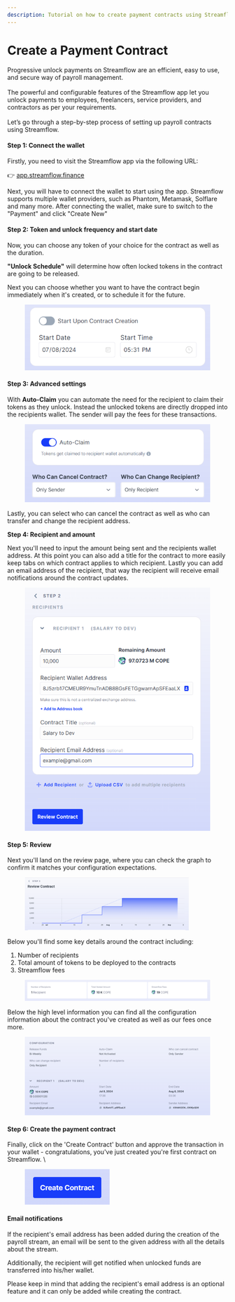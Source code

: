 ```yaml
---
description: Tutorial on how to create payment contracts using Streamflow
---
```


# Create a Payment Contract

Progressive unlock payments on Streamflow are an efficient, easy to use, and secure way of payroll management.\
\
The powerful and configurable features of the Streamflow app let you unlock payments to employees, freelancers, service providers, and contractors as per your requirements.\
\
Let’s go through a step-by-step process of setting up payroll contracts using Streamflow.

#### Step 1: Connect the wallet

Firstly, you need to visit the Streamflow app via the following URL:

👉 [app.streamflow.finance](https://bit.ly/3igHaDj)

Next, you will have to connect the wallet to start using the app. Streamflow supports multiple wallet providers, such as Phantom, Metamask, Solflare and many more. After connecting the wallet, make sure to switch to the "Payment" and click "Create New"

#### Step 2: **Token and unlock frequency and start date**

Now, you can choose any token of your choice for the contract as well as the duration.&#x20;

**"Unlock Schedule"** will determine how often locked tokens in the contract are going to be released.

Next you can choose whether you want to have the contract begin immediately when it's created, or to schedule it for the future.&#x20;

<figure><img src="../.gitbook/assets/Screenshot 2024-07-08 173032.png" alt=""><figcaption></figcaption></figure>

#### Step 3: Advanced settings

With **Auto-Claim** you can automate the need for the recipient to claim their tokens as they unlock. Instead the unlocked tokens are directly dropped into the recipients wallet. The sender will pay the fees for these transactions.&#x20;

<figure><img src="../.gitbook/assets/Screenshot 2024-07-08 173122.png" alt="" width="441"><figcaption></figcaption></figure>

Lastly, you can select who can cancel the contract as well as who can transfer and change the recipient address.&#x20;

**Step 4: Recipient and amount**

Next you'll need to input the amount being sent and the recipients wallet address. At this point you can also add a title for the contract to more easily keep tabs on which contract applies to which recipient. Lastly you can add an email address of the recipient, that way the recipient will receive email notifications around the contract updates.&#x20;

<figure><img src="../.gitbook/assets/Screenshot 2024-07-08 173529.png" alt="" width="441"><figcaption></figcaption></figure>

#### Step 5: Review

Next you'll land on the review page, where you can check the graph to confirm it matches your configuration expectations.

<figure><img src="../.gitbook/assets/Screenshot 2024-07-08 173613.png" alt="" width="375"><figcaption></figcaption></figure>

Below you'll find some key details around the contract including:

1. Number of recipients
2. Total amount of tokens to be deployed to the contracts
3. Streamflow fees&#x20;

<figure><img src="../.gitbook/assets/Screenshot 2024-07-08 173639.png" alt=""><figcaption></figcaption></figure>

Below the high level information you can find all the configuration information about the contract you've created as well as our fees once more.&#x20;

<figure><img src="../.gitbook/assets/Screenshot 2024-07-08 173700 (1).png" alt=""><figcaption></figcaption></figure>

#### Step 6: Create the payment contract

Finally, click on the 'Create Contract' button and approve the transaction in your wallet - congratulations, you've just created you're first contract on Streamflow.   \


<figure><img src="../.gitbook/assets/Screenshot 2024-07-08 180136.png" alt=""><figcaption></figcaption></figure>

#### Email notifications

If the recipient's email address has been added during the creation of the payroll stream, an email will be sent to the given address with all the details about the stream.

Additionally, the recipient will get notified when unlocked funds are transferred into his/her wallet.&#x20;

Please keep in mind that adding the recipient's email address is an optional feature and it can only be added while creating the contract.
